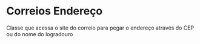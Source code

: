 # Correios Endereço

Classe que acessa o site do correio para pegar o endereço através do CEP ou do nome do logradouro